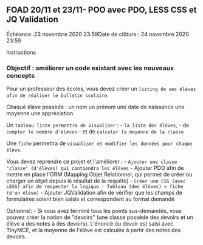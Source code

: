 ## FOAD 20/11 et 23/11- POO avec PDO, LESS CSS et JQ Validation

Échéance :23 novembre 2020 23:59Date de clôture : 24 novembre 2020 23:59

Instructions

### Objectif :  améliorer un code existant avec les nouveaux concepts

Pour un professe​ur des écoles, vous devez créer un `listing de ses élèves afin ​de réaliser le bulletin scolaire`.

Chaqué élève possède :​
un nom
un prénom
une date de naissance
une moyenne
une appréciation

Un `tableau liste permettra de visualiser` :
    - `la liste des élèves`, 
    - de `compter le nombre d'élèves`
    - et de `calculer la moyenne de la classe`
    
Une `fiche` permettra de `visualiser et modifier les données pour chaque élève`.

Vous devez reprendre ce projet et l'améliorer :
    - `Ajouter une classe "classe" (d'élèves) qui contiendra les élèves`
    - Ajouter PDO afin de mettre en place l'ORM (Mapping Objet Relationnel, qui permet de créer ou charger un objet depuis le résultat de la requête)
    - `Créer une CSS (avec LESS) afin de respecter la logique : Tableau (des élèves) > fiche (d'un élève)`
    - Ajouter JQValidation afin de vérifier que les champs de formulaires soient bien saisis et correspondent au format demandé

Optionnel:
    - Si vous avez terminé tous les points sus-demandés, vous pouvez créer la notion de "devoirs" (une classe possède des devoirs et un élève a des notes à des devoirs).
    L'énoncé du devoir est saisi avec TinyMCE, et la moyenne de l'élève est calculée à partir des notes des devoirs.